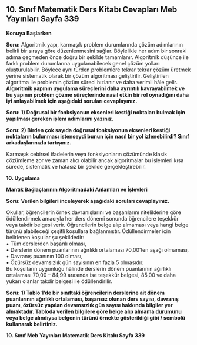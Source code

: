 ## 10. Sınıf Matematik Ders Kitabı Cevapları Meb Yayınları Sayfa 339

**Konuya Başlarken**

**Soru:** Algoritmik yapı, karmaşık problem durumlarında çözüm adımlarının belirli bir sıraya göre düzenlenmesini sağlar. Böylelikle her adım bir sonraki adıma geçmeden önce doğru bir şekilde tamamlanır. Algoritmik düşünce ile farklı problem durumlarına uygulanabilecek genel çözüm yolları oluşturulabilir. Böylece aynı türden problemlere tekrar tekrar çözüm üretmek yerine sistematik olarak bir çözüm algoritması geliştirilir. Geliştirilen algoritma ile problemin çözüm süreci hızlanır ve daha verimli hâle gelir. **Algoritmik yapının uygulama süreçlerini daha ayrıntılı kavrayabilmek ve bu yapının problem çözme süreçlerinde nasıl etkin bir rol oynadığını daha iyi anlayabilmek için aşağıdaki soruları cevaplayınız.**

**Soru: 1) Doğrusal bir fonksiyonun eksenleri kestiği noktaları bulmak için yapılması gereken işlem adımlarını yazınız.**

**Soru: 2) Birden çok sayıda doğrusal fonksiyonun eksenleri kestiği noktaların bulunması istenseydi bunun için nasıl bir yol izlenebilirdi? Sınıf arkadaşlarınızla tartışınız.**

Karmaşık cebirsel ifadelerin veya fonksiyonların çözümünde klasik çözümleme zor ve zaman alıcı olabilir ancak algoritmalar bu işlemleri kısa sürede, sistematik ve hatasız bir şekilde gerçekleştirebilir.

**10. Uygulama**

**Mantık Bağlaçlarının Algoritmadaki Anlamları ve İşlevleri**

**Soru: Verilen bilgileri inceleyerek aşağıdaki soruları cevaplayınız.**

Okullar, öğrencilerin örnek davranışlarını ve başarılarını niteliklerine göre ödüllendirmek amacıyla her ders dönemi sonunda öğrencilere teşekkür veya takdir belgesi verir. Öğrencilerin belge alıp almaması veya hangi belge türünü alabileceği çeşitli koşullara bağlanmıştır. Ödüllendirmeler için belirlenen koşullar şu şekildedir:  
 • Tüm derslerden başarılı olması,  
 • Derslerin dönem puanlarının ağırlıklı ortalaması 70,00’ten aşağı olmaması,  
 • Davranış puanının 100 olması,  
 • Özürsüz devamsızlık gün sayısının en fazla 5 olmasıdır.  
 Bu koşulların uygunluğu hâlinde derslerin dönem puanlarının ağırlıklı ortalaması 70,00 – 84,99 arasında ise teşekkür belgesi, 85,00 ve daha yukarı olanlar takdir belgesi ile ödüllendirilir.

**Soru: 1) Tablo 1’de bir sınıftaki öğrencilerin derslerine ait dönem puanlarının ağırlıklı ortalaması, başarısız olunan ders sayısı, davranış puanı, özürsüz yapılan devamsızlık gün sayısı hakkında bilgiler yer almaktadır. Tabloda verilen bilgilere göre belge alıp almama durumunu veya belge alındıysa belgenin türünü örnekte gösterildiği gibi / sembolü kullanarak belirtiniz.**

**10. Sınıf Meb Yayınları Matematik Ders Kitabı Sayfa 339**